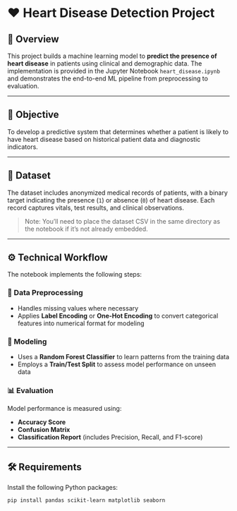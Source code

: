 # ❤️ Heart Disease Detection Project

## 📘 Overview

This project builds a machine learning model to **predict the presence of heart disease** in patients using clinical and demographic data. The implementation is provided in the Jupyter Notebook `heart_disease.ipynb` and demonstrates the end-to-end ML pipeline from preprocessing to evaluation.

---

## 🎯 Objective

To develop a predictive system that determines whether a patient is likely to have heart disease based on historical patient data and diagnostic indicators.

---

## 📂 Dataset

The dataset includes anonymized medical records of patients, with a binary target indicating the presence (`1`) or absence (`0`) of heart disease. Each record captures vitals, test results, and clinical observations.

> Note: You’ll need to place the dataset CSV in the same directory as the notebook if it’s not already embedded.

---

## ⚙️ Technical Workflow

The notebook implements the following steps:

### 🔄 Data Preprocessing

- Handles missing values where necessary
- Applies **Label Encoding** or **One-Hot Encoding** to convert categorical features into numerical format for modeling

### 🧠 Modeling

- Uses a **Random Forest Classifier** to learn patterns from the training data
- Employs a **Train/Test Split** to assess model performance on unseen data

### 📊 Evaluation

Model performance is measured using:

- **Accuracy Score**
- **Confusion Matrix**
- **Classification Report** (includes Precision, Recall, and F1-score)

---

## 🛠️ Requirements

Install the following Python packages:

```bash
pip install pandas scikit-learn matplotlib seaborn
